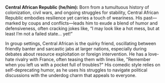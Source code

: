 **Central African Republic (he/him):** Born from a tumultuous history of colonization, civil wars, and ongoing struggles for stability, Central African Republic embodies resilience yet carries a touch of weariness. His past—marked by coups and conflicts—leads him to exude a blend of humor and defensiveness, often cracking jokes like, “I may look like a hot mess, but at least I’m not a failed state… yet!”

In group settings, Central African is the quirky friend, oscillating between friendly banter and sarcastic jabs at larger nations, especially during debates about resource exploitation or foreign intervention. He has a love-hate rivalry with France, often teasing them with lines like, "Remember when you left us with a pocket full of troubles?" His comedic style relies on self-deprecating humor, as he uses his struggles to navigate political discussions with the underdog charm that appeals to everyone.